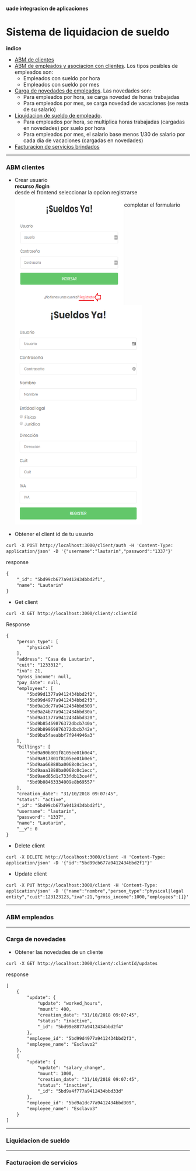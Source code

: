 <b>uade integracion de aplicaciones</b>
# Sistema de liquidacion de sueldo

<b>indice</b>
* [ABM de clientes](#abm-clientes)
* [ABM de empleados y asociacion con clientes](#abm-empleados). Los tipos posibles de empleados son:
	* Empleados con sueldo por hora
	* Empleados con sueldo por mes
* [Carga de novedades de empleados](#carga-de-novedades). Las novedades son:
	* Para empleados por hora, se carga novedad de horas trabajadas
	* Para empleados por mes, se carga novedad de vacaciones (se resta de su salario)
* [Liquidacion de sueldo de empleado](#liquidacion-de-sueldo).
	* Para empleados por hora, se multiplica horas trabajadas (cargadas en novedades) por suelo por hora
	* Para empleados por mes, el salario base menos 1/30 de salario por cada dia de vacaciones (cargadas en novedades) 
* [Facturacion de servicios brindados](#facturacion-de-servicios)

---
### ABM clientes
* Crear usuario<br>
<b>recurso /login</b><br>
	desde el frontend seleccionar la opcion registrarse <br>
	<img src="images/registrate.png" width="300" height="300"  style="float: left;"/><br>
	completar el formulario <br>
	<img src="images/register-form.png"  width="350" height="600"/><br>

* Obtener el client id de tu usuario
```
curl -X POST http://localhost:3000/client/auth -H 'Content-Type: application/json' -D '{"username":"lautarin","password":"1337"}'
```

response 
```
{
    "_id": "5bd99cb677a9412434bbd2f1",
    "name": "Lautarin"
}
```

* Get client
```
curl -X GET http://localhost:3000/client/:clientId
```

Response
```
{
    "person_type": [
        "physical"
    ],
    "address": "Casa de Lautarin",
    "cuit": "1233312",
    "iva": 21,
    "gross_income": null,
    "pay_date": null,
    "employees": [
        "5bd99d1377a9412434bbd2f2",
        "5bd99d4977a9412434bbd2f3",
        "5bd9a1dc77a9412434bbd309",
        "5bd9a24b77a9412434bbd30a",
        "5bd9a31377a9412434bbd320",
        "5bd9b85469876372dbcb740a",
        "5bd9b89969876372dbcb742e",
        "5bd9ba5faeabbf7f944946a3"
    ],
    "billings": [
        "5bd9a90b801f8105ee01b0e4",
        "5bd9a917801f8105ee01b0e6",
        "5bd9aa66888ba0068c0c1eca",
        "5bd9aaa1888ba0068c0c1ecc",
        "5bd9aed65d1c733fdb13ce4f",
        "5bd9b08463334009e8b69557"
    ],
    "creation_date": "31/10/2018 09:07:45",
    "status": "active",
    "_id": "5bd99cb677a9412434bbd2f1",
    "username": "lautarin",
    "password": "1337",
    "name": "Lautarin",
    "__v": 0
}
```

* Delete client
```
curl -X DELETE http://localhost:3000/client -H 'Content-Type: application/json' -D '{"id":"5bd99cb677a9412434bbd2f1"}'
```

* Update client

```
curl -X PUT http://localhost:3000/client -H 'Content-Type: application/json' -D '{"name":"nombre","person_type":"physical|legal entity","cuit":123123123,"iva":21,"gross_income":1000,"employees":[]}'
```

---
### ABM empleados



---
### Carga de novedades
* Obtener las novedades de un cliente
```
curl -X GET http://localhost:3000/client/:clientId/updates
```
response
```
[
    {
        "update": {
            "update": "worked_hours",
            "mount": 400,
            "creation_date": "31/10/2018 09:07:45",
            "status": "inactive",
            "_id": "5bd99e8877a9412434bbd2f4"
        },
        "employee_id": "5bd99d4977a9412434bbd2f3",
        "employee_name": "Esclavo2"
    },
    {
        "update": {
            "update": "salary_change",
            "mount": 1000,
            "creation_date": "31/10/2018 09:07:45",
            "status": "inactive",
            "_id": "5bd9a4f777a9412434bbd33d"
        },
        "employee_id": "5bd9a1dc77a9412434bbd309",
        "employee_name": "Esclavo3"
    }
]
```

---
### Liquidacion de sueldo


---
### Facturacion de servicios
